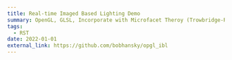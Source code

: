 ```yaml
---
title: Real-time Imaged Based Lighting Demo
summary: OpenGL, GLSL, Incorporate with Microfacet Theroy (Trowbridge-Reitz)
tags:
  - RST
date: 2022-01-01
external_link: https://github.com/bobhansky/opgl_ibl
---
```


